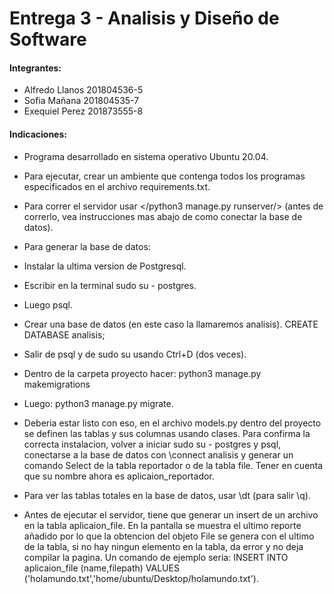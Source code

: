 # Entrega 3 - Analisis y Diseño de Software

#### Integrantes:
- Alfredo Llanos 201804536-5
- Sofia Mañana 201804535-7
- Exequiel Perez 201873555-8

#### Indicaciones:
- Programa desarrollado en sistema operativo Ubuntu 20.04.
- Para ejecutar, crear un ambiente que contenga todos los programas especificados en el archivo requirements.txt. 
- Para correr el servidor usar </python3 manage.py runserver/> (antes de correrlo, vea instrucciones mas abajo de como conectar la base de datos).

- Para generar la base de datos: 
- Instalar la ultima version de Postgresql.
- Escribir en la terminal sudo su - postgres.
- Luego psql.
- Crear una base de datos (en este caso la llamaremos analisis). CREATE DATABASE analisis;
- Salir de psql y de sudo su usando Ctrl+D (dos veces).
- Dentro de la carpeta proyecto hacer: python3 manage.py makemigrations
- Luego: python3 manage.py migrate.
- Deberia estar listo con eso, en el archivo models.py dentro del proyecto se definen las tablas y sus columnas usando clases. Para confirma la correcta instalacion, volver a iniciar sudo su - postgres y psql, conectarse a la base de datos con \connect analisis y generar un comando Select de la tabla reportador o de la tabla file. Tener en cuenta que su nombre ahora es aplicaion_reportador.
- Para ver las tablas totales en la base de datos, usar \dt (para salir \q).

- Antes de ejecutar el servidor, tiene que generar un insert de un archivo en la tabla aplicaion_file. En la pantalla se muestra el ultimo reporte añadido por lo que la obtencion del objeto File se genera con el ultimo de la tabla, si no hay ningun elemento en la tabla, da error y no deja compilar la pagina. Un comando de ejemplo seria: INSERT INTO aplicaion_file (name,filepath) VALUES ('holamundo.txt','home/ubuntu/Desktop/holamundo.txt').


